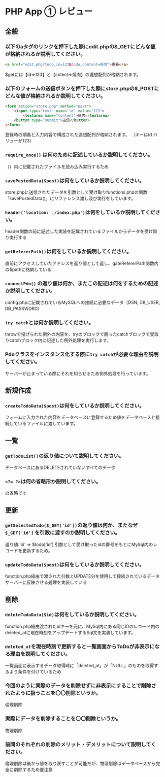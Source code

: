 # PHP App ① レビュー
## 全般
### 以下のaタグのリンクを押下した際にedit.phpの$_GETにどんな値が格納されるか説明してください。

```html
<a href="edit.php?todo_id=123&todo_content=焼肉">更新</a>
```
$getには【id=>123】と【cotent=>焼肉】の連想配列が格納されます。

### 以下のフォームの送信ボタンを押下した際にstore.phpの$_POSTにどんな値が格納されるか説明してください。

```html
<form action="store.php" method="post">
    <input type="text" name="id" value="123">
		<textarea name="content">焼肉</textarea>
    <button type="submit">送信</button>
</form>
```
登録時の順番と入力内容で構成された連想配列が格納されます。
（キーはid バリューが123）

### `require_once()` は何のために記述しているか説明してください。
（）内に記載されたファイルを読み込み実行するため

### `savePostedData($post)`は何をしているか説明してください。
store.phpに送信されたデータを引数として受け取りfunctions.phpの関数「savePostedData()」にリファレンス渡し及び実行をしています。

### `header('location: ./index.php')`は何をしているか説明してください。
header関数の前に記述した実装を記載されているファイルからデータを受け取り実行する

### `getRefererPath()`は何をしているか説明してください。
直前にアクセスしていたアドレスを返り値として返し、gateRefererPath関数内の$pathに格納している

### `connectPdo()` の返り値は何か、またこの記述は何をするための記述か説明してください。
config.phpに記載されているMySQLへの接続に必要なデータ（DSN, DB_USER, DB_PASSWORD）

### `try catch`とは何か説明してください。
throwで投げられた例外の内容を、tryのブロックで囲ったcatchブロックで受取りcatchブロック内に記述した例外処理を実行します。

### Pdoクラスをインスタンス化する際に`try catch`が必要な理由を説明してください。
サーバーが止まっている際にそれを知らせるため例外処理を行っています。


## 新規作成
### `createTodoData($post)`は何をしているか説明してください。
フォームに入力された内容をデータベースに登録するため値をデータベースと接続しているファイルに渡しています。


## 一覧
### `getTodoList()`の返り値について説明してください。
データベースにあるDELETEされていないすべてのデータ

### `<?= ?>`は何の省略形か説明してください。
<?php echo ; ?>の省略です


## 更新
### `getSelectedTodo($_GET['id'])`の返り値は何か、またなぜ`$_GET['id']` を引数に渡すのか説明してください。
返り値:'id' => $todo['id']
引数として受け取ったidの番号をもとにMySql内のレコードを更新するため。

### `updateTodoData($post)`は何をしているか説明してください。
function.php経由で渡された引数とUPDATE分を使用して接続されているデータサーバーに反映させる処理を実装している


## 削除
### `deleteTodoData($id)`は何をしているか説明してください。
function.php経由渡されたidキーを元に、MySql内にある同じIDのレコード内のdeleted_atに現在時刻をアップデートするSql文を実装しています。


### `deleted_at`を現在時刻で更新すると一覧画面からToDoが非表示になる理由を説明してください。
一覧画面に表示するデータ取得時に「deleted_at」が「NULL」のものを取得するよう条件を付けているため

### 今回のように実際のデータを削除せずに非表示にすることで削除されたように扱うことを〇〇削除というか。
倫理削除

### 実際にデータを削除することを〇〇削除というか。
物理削除

### 前問のそれぞれの削除のメリット・デメリットについて説明してください。
倫理削除は後から値を取り戻すことが可能だが、物理削除はデータベースから完全に削除するため要注意